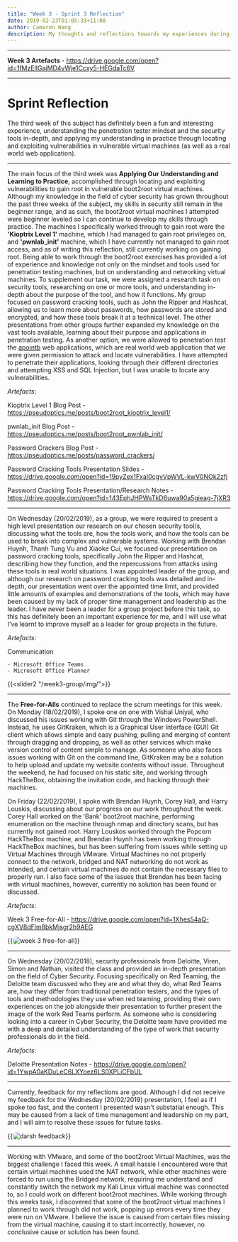 ```yaml
---
title: "Week 3 - Sprint 3 Reflection"
date: 2019-02-23T01:05:33+11:00
author: Cameron Wang
description: My thoughts and reflections towards my experiences during the third week of the subject. 
---
```

---

**Week 3 Artefacts** - https://drive.google.com/open?id=1fMzElIGajMD4vWje1Ccxy5-HEGdaTc6V

---

# Sprint Reflection

The third week of this subject has definitely been a fun and interesting experience, understanding the penetration tester mindset and the security tools in-depth, and applying my understanding in practice
through locating and exploiting vulnerabilities in vulnerable virtual machines (as well as a real world web application).

---

The main focus of the third week was **Applying Our Understanding and Learning to Practice**, accomplished through locating and exploiting vulnerabilities to gain root in vulnerable boot2root virtual
machines. Although my knowledge in the field of cyber security has grown throughout the past three weeks of the subject, my skills in security still remain in the beginner range, and as such, the boot2root
virtual machines I attempted were beginner leveled so I can continue to develop my skills through practice. The machines I specifically worked through to gain root were the **'Kioptrix Level 1'** machine,
which I had managed to gain root privileges on, and **'pwnlab_init'** machine, which I have currently not managed to gain root access, and as of writing this reflection, still currently working on gaining
root. Being able to work through the boot2root exercises has provided a lot of experience and knowledge not only on the mindset and tools used for penetration testing machines, but on understanding and
networking virtual machines. To supplement our task, we were assigned a research task on security tools, researching on one or more tools, and understanding in-depth about the purpose of the tool, and how it
functions. My group focused on password cracking tools, such as John the Ripper and Hashcat, allowing us to learn more about passwords, how passwords are stored and encrypted, and how these tools break it at 
a technical level. The other presentations from other groups further expanded my knowledge on the vast tools available, learning about their purpose and applications in penetration testing.
As another option, we were allowed to penetration test the [apointb](https://apointb.com/) web applications, which are real world web application that we were given permission to attack and locate
vulnerabilities. I have attempted to penetrate their applications, looking through their different directories and attempting XSS and SQL Injection, but I was unable to locate any vulnerabilities.

*Artefacts*:

Kioptrix Level 1 Blog Post - https://pseudoptics.me/posts/boot2root_kioptrix_level1/

pwnlab_init Blog Post - https://pseudoptics.me/posts/boot2root_pwnlab_init/

Password Crackers Blog Post - https://pseudoptics.me/posts/password_crackers/

Password Cracking Tools Presentation Slides - https://drive.google.com/open?id=19pyZex1FxaI0cgyVpWVL-kwV0NOk2zfj

Password Cracking Tools Presentation/Research Notes - https://drive.google.com/open?id=143EphJHPWsTkD6uwa90a5gieag-7jXR3

---

On Wednesday (20/02/2019), as a group, we were required to present a high level presentation our research on our chosen security tool/s, discussing what the tools are, how the tools work, and how the tools can be used
to break into complex and vulnerable systems. Working with Brendan Huynh, Thanh Tung Vu and Xiaoke Cui, we focused our presentation on password cracking tools, specifically John the Ripper and Hashcat, describing how
they function, and the repercussions from attacks using these tools in real world situations. I was appointed leader of the group, and although our research on password cracking tools was detailed and in-depth, our
presentation went over the appointed time limit, and provided little amounts of examples and demonstrations of the tools, which may have been caused by my lack of proper time management and leadership as the leader.
I have never been a leader for a group project before this task, so this has definitely been an important experience for me, and I will use what I've learnt to improve myself as a leader for group projects in the future.

*Artefacts*:

Communication

	- Microsoft Office Teams
	- Microsoft Office Planner

{{<slider2 "/week3-group/img/">}}
	
---

The **Free-for-Alls** continued to replace the scrum meetings for this week. On Monday (18/02/2019), I spoke one on one with Vishal Uniyal, who discussed his issues working with Git through the Windows PowerShell.
Instead, he uses GitKraken, which is a Graphical User Interface (GUI) Git client which allows simple and easy pushing, pulling and merging of content through dragging and dropping, as well as other services
which make version control of content simple to manage. As someone who also faces issues working with Git on the command line, GitKraken may be a solution to help upload and update my website contents without
issue. Throughout the weekend, he had focused on his static site, and working through HackTheBox, obtaining the invitation code, and hacking through their machines.

On Friday (22/02/2019), I spoke with Brendan Huynh, Corey Hall, and Harry Louskis, discussing about our progress on our work throughout the week. Corey Hall worked on the 'Bank' boot2root machine, performing
enumeration on the machine through nmap and directory scans, but has currently not gained root. Harry Louskos worked through the Popcorn HackTheBox machine, and Brendan Huynh has been working through HackTheBox
machines, but has been suffering from issues while setting up Virtual Machines through VMware. Virtual Machines no not properly connect to the network, bridged and NAT networking do not work as intended, and
certain virtual machines do not contain the necessary files to properly run. I also face some of the issues that Brendan has been facing with virtual machines, however, currently no solution has been found or
discussed.

*Artefacts*:

Week 3 Free-for-All - https://drive.google.com/open?id=1Xhes54aQ-cgXV8dFlm8bkMjsgr2h9AEG

{{<image src="/img/week3f4a.PNG" alt="week 3 free-for-all" position="center" style="border-radius: 8px;">}}

---

On Wednesday (20/02/2018), security professionals from Deloitte, Viren, Simon and Nathan, visited the class and provided an in-depth presentation on the field of Cyber Security. Focusing specifically on Red Teaming, 
the Deloitte team discussed who they are and what they do, what Red Teams are, how they differ from traditional penetration testers, and the types of tools and methodologies they use when red teaming, providing their
own experiences on the job alongside their presentation to further present the image of the work Red Teams perform. As someone who is considering looking into a career in Cyber Security, the Deloitte team have provided
me with a deep and detailed understanding of the type of work that security professionals do in the field.

*Artefacts*:

Deloitte Presentation Notes - https://drive.google.com/open?id=1YwpA0aKDuLeC6LXYoez6LS0XPLiCFbUL

---

Currently, feedback for my reflections are good. Although I did not receive my feedback for the Wednesday (20/02/2019) presentation, I feel as if I spoke too fast, and the content I presented wasn't substatial enough. This
may be caused from a lack of time management and leadership on my part, and I will aim to resolve these issues for future tasks.

{{<image src="/img/darsh_feedback2.png" alt="darsh feedback" position="center" style="border-radius: 8px;">}}

--- 

Working with VMware, and some of the boot2root Virtual Machines, was the biggest challenge I faced this week. A small hassle I encountered were that certain virtual machines used the NAT network, while other machines were
forced to run using the Bridged network, requiring me understand and constantly switch the network my Kali Linux virtual machine was connected to, so I could work on different boot2root machines. While working through this
weeks task, I discovered that some of the boot2root virtual machines I planned to work through did not work, popping up errors every time they were run on VMware. I believe the issue is caused from certain files missing
from the virtual machine, causing it to start incorrectly, however, no conclusive cause or solution has been found.
